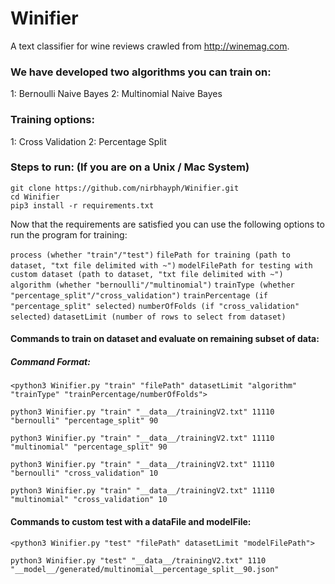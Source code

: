 # Winifier
A text classifier for wine reviews crawled from http://winemag.com.

### We have developed two algorithms you can train on:
  1: Bernoulli Naive Bayes
  2: Multinomial Naive Bayes

### Training options:
  1: Cross Validation
  2: Percentage Split

### Steps to run: (If you are on a Unix / Mac System)
  ```
  git clone https://github.com/nirbhayph/Winifier.git
  cd Winifier
  pip3 install -r requirements.txt
  ```
  Now that the requirements are satisfied you can use the following options to run the program for training:

  `process (whether "train"/"test")`
  `filePath for training (path to dataset, "txt file delimited with ~")`
  `modelFilePath for testing with custom dataset (path to dataset, "txt file delimited with ~")`
  `algorithm (whether "bernoulli"/"multinomial")`
  `trainType (whether "percentage_split"/"cross_validation")`
  `trainPercentage (if "percentage_split" selected)`
  `numberOfFolds (if "cross_validation" selected)`
  `datasetLimit (number of rows to select from dataset)`

  #### Commands to train on dataset and evaluate on remaining subset of data:

  ##### Command Format:
  ```
  <python3 Winifier.py "train" "filePath" datasetLimit "algorithm" "trainType" "trainPercentage/numberOfFolds">
  ```

  ```
  python3 Winifier.py "train" "__data__/trainingV2.txt" 11110 "bernoulli" "percentage_split" 90
  ```

  ```
  python3 Winifier.py "train" "__data__/trainingV2.txt" 11110 "multinomial" "percentage_split" 90
  ```

  ```
  python3 Winifier.py "train" "__data__/trainingV2.txt" 11110 "bernoulli" "cross_validation" 10
  ```

  ```
  python3 Winifier.py "train" "__data__/trainingV2.txt" 11110 "multinomial" "cross_validation" 10
  ```

  #### Commands to custom test with a dataFile and modelFile:

  ```
  <python3 Winifier.py "test" "filePath" datasetLimit "modelFilePath">
  ```

  ```
  python3 Winifier.py "test" "__data__/trainingV2.txt" 1110 "__model__/generated/multinomial__percentage_split__90.json"
  ```
